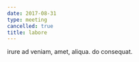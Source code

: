 ```yaml
---
date: 2017-08-31
type: meeting
cancelled: true
title: labore
---
```

irure ad veniam, amet, aliqua. do consequat.